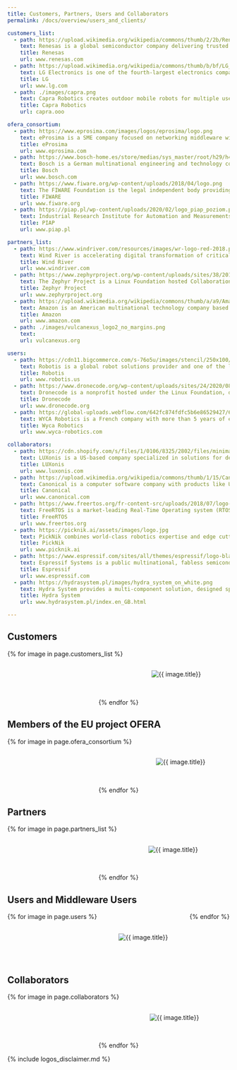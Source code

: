 ```yaml
---
title: Customers, Partners, Users and Collaborators
permalink: /docs/overview/users_and_clients/

customers_list:
  - path: https://upload.wikimedia.org/wikipedia/commons/thumb/2/2b/Renesas_Electronics_logo.svg/210px-Renesas_Electronics_logo.svg.png
    text: Renesas is a global semiconductor company delivering trusted embedded design innovation with complete semiconductor solutions that enable billions of connected, intelligent devices to enhance the way people work and live.
    title: Renesas
    url: www.renesas.com
  - path: https://upload.wikimedia.org/wikipedia/commons/thumb/b/bf/LG_logo_%282015%29.svg/2560px-LG_logo_%282015%29.svg.png
    text: LG Electronics is one of the fourth-largest electronics company in South Korea. It comprises four business units home entertainment, mobile communications, home appliances and vehicle components
    title: LG
    url: www.lg.com
  - path: ./images/capra.png
    text: Capra Robotics creates outdoor mobile robots for multiple uses. Their robot platform, Capra Hircus, is designed to easily integrate with additional hard- or software, making it customizable for specific applications. They support businesses in optimizing their operations and relieve people of repetitive and unhealthy job tasks. Their state-of-the-art mobile robot answers the issues that have troubled the mobile robot industry for years, namely a lack of versatility, poor driving capabilities, short ranges, low operating time and high pricing.
    title: Capra Robotics
    url: capra.ooo

ofera_consortium:
  - path: https://www.eprosima.com/images/logos/eprosima/logo.png
    text: eProsima is a SME company focused on networking middleware with special attention to the OMG standard called Data Distribution Service for Real-time systems (DDS). The company develops new features and plugins for DDS, interoperability tools, bridges and personalized networking middleware solutions for its customers. eProsima is active in the sectors of Robotics, Critical Applications and IoT, and it participates in joint research and development projects with both companies and universities.
    title: eProsima
    url: www.eprosima.com
  - path: https://www.bosch-home.es/store/medias/sys_master/root/h29/h47/9827128377374/Spanish-165px.jpg
    text: Bosch is a German multinational engineering and technology company. The core operating areas of the company are spread across four business sectors, namely mobility (hardware and software), consumer goods (including household appliances and power tools), industrial technology (including drive and control) and energy and building technology.
    title: Bosch
    url: www.bosch.com
  - path: https://www.fiware.org/wp-content/uploads/2018/04/logo.png
    text: The FIWARE Foundation is the legal independent body providing shared resources to help achieving the FIWARE mission that is to develop an open sustainable ecosystem around the FIWARE open source platform, created to drive the definition of public, royalty-free and implementation-driven software platform standards that ease the creation of Smart Applications in multiple sectors.
    title: FIWARE
    url: www.fiware.org
  - path: https://piap.pl/wp-content/uploads/2020/02/logo_piap_poziom.png
    text: Industrial Research Institute for Automation and Measurements PIAP was established in 1965 as a national institute which basic task is to prepare and implement new technologies, automation systems, production facilities and specialist measuring equipment in various branches of industry.
    title: PIAP
    url: www.piap.pl

partners_list:
  - path: https://www.windriver.com/resources/images/wr-logo-red-2018.png
    text: Wind River is accelerating digital transformation of critical infrastructure by delivering the technology and expertise that enable the deployment of safe, secure, and reliable IoT systems.
    title: Wind River
    url: www.windriver.com
  - path: https://www.zephyrproject.org/wp-content/uploads/sites/38/2019/12/zephyr-logo1.png
    text: The Zephyr Project is a Linux Foundation hosted Collaboration Project. It’s an open source effort uniting developers and users in building a best-in-class small, scalable, real-time operating system (RTOS) optimized for resource-constrained devices, across multiple architectures. As an open source project, the community evolves the project to support new hardware, developer tools, sensors, and device drivers.
    title: Zephyr Project
    url: www.zephyrproject.org
  - path: https://upload.wikimedia.org/wikipedia/commons/thumb/a/a9/Amazon_logo.svg/175px-Amazon_logo.svg.png
    text: Amazon is an American multinational technology company based in Seattle that focuses on e-commerce, cloud computing, digital streaming, and artificial intelligence.
    title: Amazon
    url: www.amazon.com
  - path: ./images/vulcanexus_logo2_no_margins.png
    text:
    url: vulcanexus.org

users:
  - path: https://cdn11.bigcommerce.com/s-76o5u/images/stencil/250x100/robotis_logo_en_1397779687__24544.original.jpg
    text: Robotis is a global robot solutions provider and one of the leading manufacturers of robotic hardware. The company is the exclusive producer of the DYNAMIXEL brand of all-in-one smart servos. Robotis specializes in the manufacture of robotic hardware and full robot platforms for use in all fields of study and industry, as well as educational robotics kits for all ages and skill levels.
    title: Robotis
    url: www.robotis.us
  - path: https://www.dronecode.org/wp-content/uploads/sites/24/2020/08/dronecode_logo_default_cropped.png
    text: Dronecode is a nonprofit hosted under the Linux Foundation, dedicated to fostering open-source components and their communities. Working with top developers, end-users, and adopting vendors to create opportunities for collaboration.
    title: Dronecode
    url: www.dronecode.org
  - path: https://global-uploads.webflow.com/642fc874fdfc5b6e86529427/643002c6f56ab31a4f8ee213_white.svg
    text: WYCA Robotics is a French company with more than 5 years of edge technology mastering in Robotics, AI and autonomous navigation. They developed Elodie, the first multi-purpose self-driving level 5 indoor vehicle for handling the users&#39 mobiliy challenges.
    title: Wyca Robotics
    url: www.wyca-robotics.com

collaborators:
  - path: https://cdn.shopify.com/s/files/1/0106/8325/2802/files/minimal_blacktext_medium_b3c1cad9-f620-490b-a86d-5a4a5eed4845.png
    text: LUXonis is a US-based company specialized in solutions for developing embedded, performant, spatial AI & CV applications. This technology comes with the goal of allowing for human-like perception anywhere, regardless of internet connectivity, and making it productizable, user-friendly and reusable. LUXonis is responsible for devising DepthAI, an open-source platform - a complete ecosystem of custom haredware, firmware, software, and AI training - which combines neural inference, depth vision, and feature tracking into an easy-to-use solution.
    title: LUXonis
    url: www.luxonis.com
  - path: https://upload.wikimedia.org/wikipedia/commons/thumb/1/15/Canonical_logo.svg/200px-Canonical_logo.svg.png
    text: Canonical is a computer software company with products like Ubuntu Linux. The company&#39s goal is to &#39deliver, maintain, secure and sustain open source from cloud to desktop and devices&#39.
    title: Canonical
    url: www.canonical.com
  - path: https://www.freertos.org/fr-content-src/uploads/2018/07/logo-1.jpg
    text: FreeRTOS is a market-leading Real-Time Operating system (RTOS) for microcontrollers and small microprocessors. Distributed freely under the MIT open source license, FreeRTOS includes a kernel and a growing set of IoT libraries suitable for use across all industry sectors. FreeRTOS is built with an emphasis on reliability and ease of use.
    title: FreeRTOS
    url: www.freertos.org
  - path: https://picknik.ai/assets/images/logo.jpg
    text: PickNik combines world-class robotics expertise and edge cutting open-source robotics frameworks that reduce cycle time, increase robustness, and generate optimal motions. PickNik&#39s outstanding software MoveIt is a popular motion planning and manipulation platform in the ROS ecosystem.
    title: PickNik
    url: www.picknik.ai
  - path: https://www.espressif.com/sites/all/themes/espressif/logo-black.svg
    text: Espressif Systems is a public multinational, fabless semiconductor company focused on developing cutting-edge Wi-Fi-and-Bluetooth, low-power, AIoT solutions. They have created the popular ESP8266, ESP32, ESP32-S and ESP32-C series of chips, modules and development boards, and offer several open-source frameworks for building AIoT applications, among which the Espressif&#39s IoT Development Framework ESP-IDF.
    title: Espressif
    url: www.espressif.com
  - path: https://hydrasystem.pl/images/hydra_system_on_white.png
    text: Hydra System provides a multi-component solution, designed specifically for precise localisation of agricultural machines with work efficiency in mind Hydra System is composed of navigation module for agricultural machine (Hydra Box), specialised software (Hydra Nav) and an optional base station module (Hydra Base).
    title: Hydra System
    url: www.hydrasystem.pl/index.en_GB.html

---
```


<!-- CSS AND JS -->

<style type="text/css">
.modal {
  display: none;
  position: fixed;
  z-index: 3;
  left: 0;
  top: 0;
  width: 100%;
  height: 100%;
  overflow: auto;
  background-color: rgb(0,0,0);
  background-color: rgba(0,0,0,0.4);
}

.modal-content {
  background-color: #fefefe;
  margin: 15% auto;
  padding: 20px;
  border: 1px solid #888;
  width: 50%;
}

.logoImage {
  max-height: 100px;
  max-width: 200px;
}

.photo-gallery{
  padding: 0;
  margin: 0;
  list-style: none;
  display: flex;
  flex-wrap: wrap;
  justify-content: space-around;
}

.flex-item {
  flex: 1 0 33%;
  margin: 5px;
  height: 100px;
  display: flex;
  align-items: center;
  justify-content: center;
}

</style>

<script>
window.onload = () => {
    var modal_close = document.getElementById("myModal-close");
    var modal_content = document.getElementById("myModal-content");
    var modal_title = document.getElementById("myModal-title");
    var modal_url = document.getElementById("myModal-url");
    var modal = document.getElementById("myModal");

    open_modal = (title,url,txt) => {
        modal.style.display = "block";
        modal_content.innerHTML = txt
        modal_title.innerHTML = title
        modal_url.innerHTML = url
        modal_url.href = "http://" + url
    }

    close_modal = () => {
        modal.style.display = "none";
    }

    window.onclick = (event) => {
        if (event.target == modal) {
            close_modal();
        }
    }
}

</script>


<div id="myModal" class="modal">
  <div class="modal-content">
    <span id="myModal-close" class="close" onclick="close_modal()">&times;</span>
    <h2 id="myModal-title"></h2>
    <p><a id="myModal-url" href="" target="_blank" style="margin-bottom: 10px;"></a></p>
    <p id="myModal-content" style="text-align: justify;"></p>
  </div>
</div>

<!-- CONTENT -->
<h2>Customers</h2>
<div class="photo-gallery">
  {% for image in page.customers_list %}
    <div class="flex-item">
        <img class="logoImage" src="{{ image.path }}" style="cursor:pointer;" alt="{{ image.title}}" onclick="open_modal('{{ image.title }}','{{ image.url }}','{{ image.text }}')"/>
    </div>
  {% endfor %}
</div>

<h2>Members of the EU project OFERA</h2>
<div class="photo-gallery">
  {% for image in page.ofera_consortium %}
    <div class="flex-item">
        <img class="logoImage" src="{{ image.path }}" style="cursor:pointer;" alt="{{ image.title}}" onclick="open_modal('{{ image.title }}','{{ image.url }}','{{ image.text }}')"/>
    </div>
  {% endfor %}
</div>


<h2>Partners</h2>
<div class="photo-gallery">
  {% for image in page.partners_list %}
    <div class="flex-item">
        <img class="logoImage" src="{{ image.path }}" style="cursor:pointer;" alt="{{ image.title}}" onclick="open_modal('{{ image.title }}','{{ image.url }}','{{ image.text }}')"/>
    </div>
  {% endfor %}
</div>

<h2>Users and Middleware Users</h2>
<div class="photo-gallery">
  {% for image in page.users %}
    <div class="flex-item">
        <img class="logoImage" src="{{ image.path }}" style="cursor:pointer;" alt="{{ image.title}}" onclick="open_modal('{{ image.title }}','{{ image.url }}','{{ image.text }}')"/>
    </div>
  {% endfor %}
</div>

<h2>Collaborators</h2>
<div class="photo-gallery">
  {% for image in page.collaborators %}
    <div class="flex-item">
        <img class="logoImage" src="{{ image.path }}" style="cursor:pointer;" alt="{{ image.title}}" onclick="open_modal('{{ image.title }}','{{ image.url }}','{{ image.text }}')"/>
    </div>
  {% endfor %}
</div>

{% include logos_disclaimer.md %}
